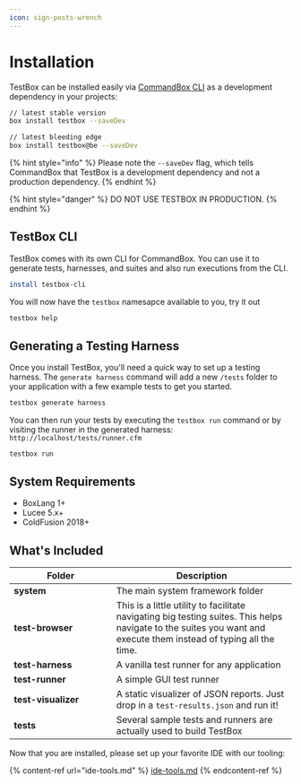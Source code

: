 ```yaml
---
icon: sign-posts-wrench
---
```


# Installation

TestBox can be installed easily via [CommandBox CLI](https://www.ortussolutions.com/products/commandbox) as a development dependency in your projects:

```bash
// latest stable version
box install testbox --saveDev

// latest bleeding edge
box install testbox@be --saveDev
```

{% hint style="info" %}
Please note the `--saveDev` flag, which tells CommandBox that TestBox is a development dependency and not a production dependency.
{% endhint %}

{% hint style="danger" %}
DO NOT USE TESTBOX IN PRODUCTION.
{% endhint %}

## TestBox CLI

TestBox comes with its own CLI for CommandBox.  You can use it to generate tests, harnesses, and suites and also run executions from the CLI.

```bash
install testbox-cli
```

You will now have the `testbox` namesapce available to you, try it out

```bash
testbox help
```

## Generating a Testing Harness

Once you install TestBox, you'll need a quick way to set up a testing harness. The `generate harness` command will add a new `/tests` folder to your application with a few example tests to get you started.

```bash
testbox generate harness
```

You can then run your tests by executing the `testbox run` command or by visiting the runner in the generated harness: `http://localhost/tests/runner.cfm`

```
testbox run
```

## System Requirements

* BoxLang 1+
* Lucee 5.x+&#x20;
* ColdFusion 2018+

## What's Included

<table><thead><tr><th width="167">Folder</th><th>Description</th></tr></thead><tbody><tr><td><strong>system</strong></td><td>The main system framework folder</td></tr><tr><td><strong>test-browser</strong></td><td>This is a little utility to facilitate navigating big testing suites. This helps navigate to the suites you want and execute them instead of typing all the time.</td></tr><tr><td><strong>test-harness</strong></td><td>A vanilla test runner for any application</td></tr><tr><td><strong>test-runner</strong></td><td>A simple GUI test runner</td></tr><tr><td><strong>test-visualizer</strong></td><td>A static visualizer of JSON reports. Just drop in a <code>test-results.json</code> and run it!</td></tr><tr><td><strong>tests</strong></td><td>Several sample tests and runners are actually used to build TestBox</td></tr></tbody></table>



Now that you are installed, please set up your favorite IDE with our tooling:

{% content-ref url="ide-tools.md" %}
[ide-tools.md](ide-tools.md)
{% endcontent-ref %}
